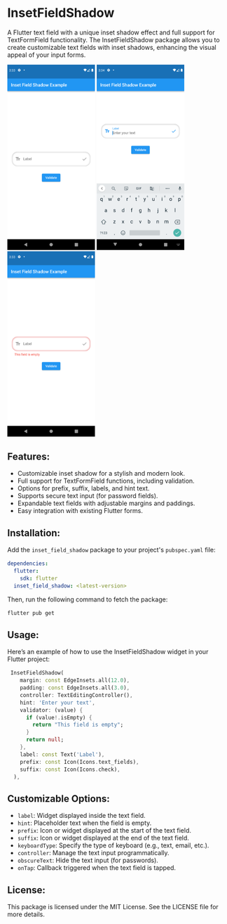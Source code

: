 # InsetFieldShadow

A Flutter text field with a unique inset shadow effect and full support for TextFormField functionality. The InsetFieldShadow package allows you to create customizable text fields with inset shadows, enhancing the visual appeal of your input forms.


<p align="left">
  <img src="https://github.com/HMZKA/inset_field_shadow/blob/main/images/enabled.png?raw=true" alt="Enabled State" width="200"/>
  <img src="https://github.com/HMZKA/inset_field_shadow/blob/main/images/focused.png?raw=true" alt="Focused State" width="200"/>
  <img src="https://github.com/HMZKA/inset_field_shadow/blob/main/images/validated.png?raw=true" alt="Validated State" width="200"/>
</p>

## Features:

- Customizable inset shadow for a stylish and modern look.
- Full support for TextFormField functions, including validation.
- Options for prefix, suffix, labels, and hint text.
- Supports secure text input (for password fields).
- Expandable text fields with adjustable margins and paddings.
- Easy integration with existing Flutter forms.

## Installation:
Add the `inset_field_shadow` package to your project's `pubspec.yaml` file:

```yaml
dependencies:
  flutter:
    sdk: flutter
  inset_field_shadow: <latest-version>
```
Then, run the following command to fetch the package:

```bash
flutter pub get
```

## Usage:

Here’s an example of how to use the InsetFieldShadow widget in your Flutter project:

```dart
 InsetFieldShadow(
    margin: const EdgeInsets.all(12.0),
    padding: const EdgeInsets.all(3.0),
    controller: TextEditingController(),
    hint: 'Enter your text',
    validator: (value) {
      if (value!.isEmpty) {
        return "This field is empty";
      }
      return null;
    },
    label: const Text('Label'),
    prefix: const Icon(Icons.text_fields),
    suffix: const Icon(Icons.check),
  ),
```

## Customizable Options:

- `label`: Widget displayed inside the text field.
- `hint`: Placeholder text when the field is empty.
- `prefix`: Icon or widget displayed at the start of the text field.
- `suffix`: Icon or widget displayed at the end of the text field.
- `keyboardType`: Specify the type of keyboard (e.g., text, email, etc.).
- `controller`: Manage the text input programmatically.
- `obscureText`: Hide the text input (for passwords).
- `onTap`: Callback triggered when the text field is tapped.


## License:

This package is licensed under the MIT License. See the LICENSE file for more details.

